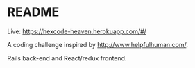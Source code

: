 # README
Live: https://hexcode-heaven.herokuapp.com/#/

A coding challenge inspired by http://www.helpfulhuman.com/.

Rails back-end and React/redux frontend.
